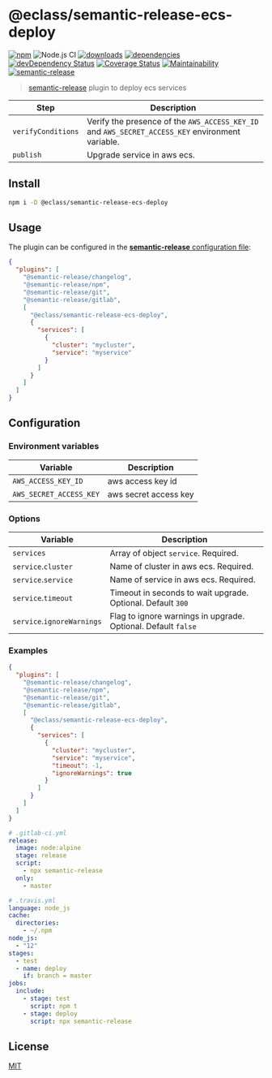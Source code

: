 # @eclass/semantic-release-ecs-deploy

[![npm](https://img.shields.io/npm/v/@eclass/semantic-release-ecs-deploy.svg)](https://www.npmjs.com/package/@eclass/semantic-release-ecs-deploy)
![Node.js CI](https://github.com/eclass/semantic-release-docker/workflows/Node.js%20CI/badge.svg)
[![downloads](https://img.shields.io/npm/dt/@eclass/semantic-release-ecs-deploy.svg)](https://www.npmjs.com/package/@eclass/semantic-release-ecs-deploy)
[![dependencies](https://img.shields.io/david/eclass/semantic-release-ecs-deploy.svg)](https://david-dm.org/eclass/semantic-release-ecs-deploy)
[![devDependency Status](https://img.shields.io/david/dev/eclass/semantic-release-ecs-deploy.svg)](https://david-dm.org/eclass/semantic-release-ecs-deploy#info=devDependencies)
[![Coverage Status](https://coveralls.io/repos/github/eclass/semantic-release-ecs-deploy/badge.svg?branch=master)](https://coveralls.io/github/eclass/semantic-release-ecs-deploy?branch=master)
[![Maintainability](https://api.codeclimate.com/v1/badges/f84f0bcb39c9a5c5fb99/maintainability)](https://codeclimate.com/github/eclass/semantic-release-ecs-deploy/maintainability)
[![semantic-release](https://img.shields.io/badge/%20%20%F0%9F%93%A6%F0%9F%9A%80-semantic--release-e10079.svg)](https://github.com/semantic-release/semantic-release)

> [semantic-release](https://github.com/semantic-release/semantic-release) plugin to deploy ecs services

| Step               | Description                                                                                 |
|--------------------|---------------------------------------------------------------------------------------------|
| `verifyConditions` | Verify the presence of the `AWS_ACCESS_KEY_ID` and `AWS_SECRET_ACCESS_KEY` environment variable. |
| `publish`          | Upgrade service in aws ecs.                                                                   |

## Install

```bash
npm i -D @eclass/semantic-release-ecs-deploy
```

## Usage

The plugin can be configured in the [**semantic-release** configuration file](https://github.com/semantic-release/semantic-release/blob/caribou/docs/usage/configuration.md#configuration):

```json
{
  "plugins": [
    "@semantic-release/changelog",
    "@semantic-release/npm",
    "@semantic-release/git",
    "@semantic-release/gitlab",
    [
      "@eclass/semantic-release-ecs-deploy",
      {
        "services": [
          {
            "cluster": "mycluster",
            "service": "myservice"
          }
        ]
      }
    ]
  ]
}
```

## Configuration

### Environment variables

| Variable             | Description                                                       |
| -------------------- | ----------------------------------------------------------------- |
| `AWS_ACCESS_KEY_ID` | aws access key id |
| `AWS_SECRET_ACCESS_KEY` | aws secret access key |

### Options

| Variable             | Description                                                       |
| -------------------- | ----------------------------------------------------------------- |
| `services` | Array of object `service`. Required. |
| `service`.`cluster` | Name of cluster in aws ecs. Required. |
| `service`.`service` | Name of service in aws ecs. Required. |
| `service`.`timeout` | Timeout in seconds to wait upgrade. Optional. Default `300` |
| `service`.`ignoreWarnings` | Flag to ignore warnings in upgrade. Optional. Default `false` |

### Examples

```json
{
  "plugins": [
    "@semantic-release/changelog",
    "@semantic-release/npm",
    "@semantic-release/git",
    "@semantic-release/gitlab",
    [
      "@eclass/semantic-release-ecs-deploy",
      {
        "services": [
          {
            "cluster": "mycluster",
            "service": "myservice",
            "timeout": -1,
            "ignoreWarnings": true
          }
        ]
      }
    ]
  ]
}
```

```yml
# .gitlab-ci.yml
release:
  image: node:alpine
  stage: release
  script:
    - npx semantic-release
  only:
    - master
```

```yml
# .travis.yml
language: node_js
cache:
  directories:
    - ~/.npm
node_js:
  - "12"
stages:
  - test
  - name: deploy
    if: branch = master
jobs:
  include:
    - stage: test
      script: npm t
    - stage: deploy
      script: npx semantic-release

```

## License

[MIT](https://tldrlegal.com/license/mit-license)
